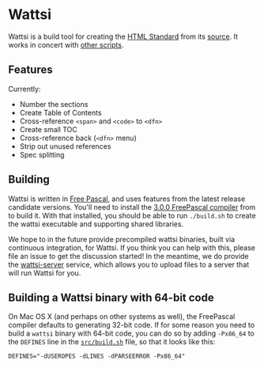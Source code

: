 # Wattsi

Wattsi is a build tool for creating the [HTML Standard](https://html.spec.whatwg.org/multipage/) from its [source](https://github.com/whatwg/html). It works in concert with [other scripts](https://github.com/whatwg/html-build).

## Features

Currently:
 * Number the sections
 * Create Table of Contents
 * Cross-reference `<span>` and `<code>` to `<dfn>`
 * Create small TOC
 * Cross-reference back (`<dfn>` menu)
 * Strip out unused references
 * Spec splitting

## Building

Wattsi is written in [Free Pascal](https://www.freepascal.org/), and uses features from the latest release candidate versions. You'll need to install the [3.0.0 FreePascal compiler](https://www.freepascal.org/download.var) from to build it. With that installed, you should be able to run `./build.sh` to create the wattsi executable and supporting shared libraries.

We hope to in the future provide precompiled wattsi binaries, built via continuous integration, for Wattsi. If you think you can help with this, please file an issue to get the discussion started! In the meantime, we do provide the [wattsi-server](https://github.com/domenic/wattsi-server) service, which allows you to upload files to a server that will run Wattsi for you.

## Building a Wattsi binary with 64-bit code

On Mac OS X (and perhaps on other systems as well), the FreePascal compiler defaults to generating 32-bit code. If for some reason you need to build a `wattsi` binary with 64-bit code, you can do so by adding `-Px86_64` to the `DEFINES` line in the [`src/build.sh`](https://github.com/whatwg/wattsi/blob/master/src/build.sh) file, so that it looks like this:

    DEFINES="-dUSEROPES -dLINES -dPARSEERROR -Px86_64"
